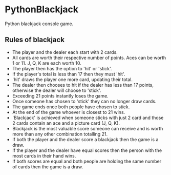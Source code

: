 # PythonBlackjack
Python blackjack console game.

## Rules of blackjack
- The player and the dealer each start with 2 cards.
- All cards are worth their respective number of points. Aces can be worth 1 or 11. J, Q, K are each worth 10.
- The player then has the option to 'hit' or 'stick'.
- If the player's total is less than 17 then they must 'hit'.
- 'hit' draws the player one more card, updating their total.
- The dealer then chooses to hit if the dealer has less than 17 points, otherwise the dealer will choose to 'stick'.
- Exceeding 21 points instantly loses the game.
- Once someone has chosen to 'stick' they can no longer draw cards.
- The game ends once both people have chosen to stick.
- At the end of the game whoever is closest to 21 wins.
- 'Blackjack' is achieved when someone sticks with just 2 card and those 2 cards contain an ace and a picture card (J, Q, K).
- Blackjack is the most valuable score someone can receive and is worth more than any other combination totalling 21.
- If both the player and the dealer score a blackjack then the game is a draw.
- If the player and the dealer have equal scores then the person with the most cards in their hand wins.
- If both scores are equal and both people are holding the same number of cards then the game is a draw.
